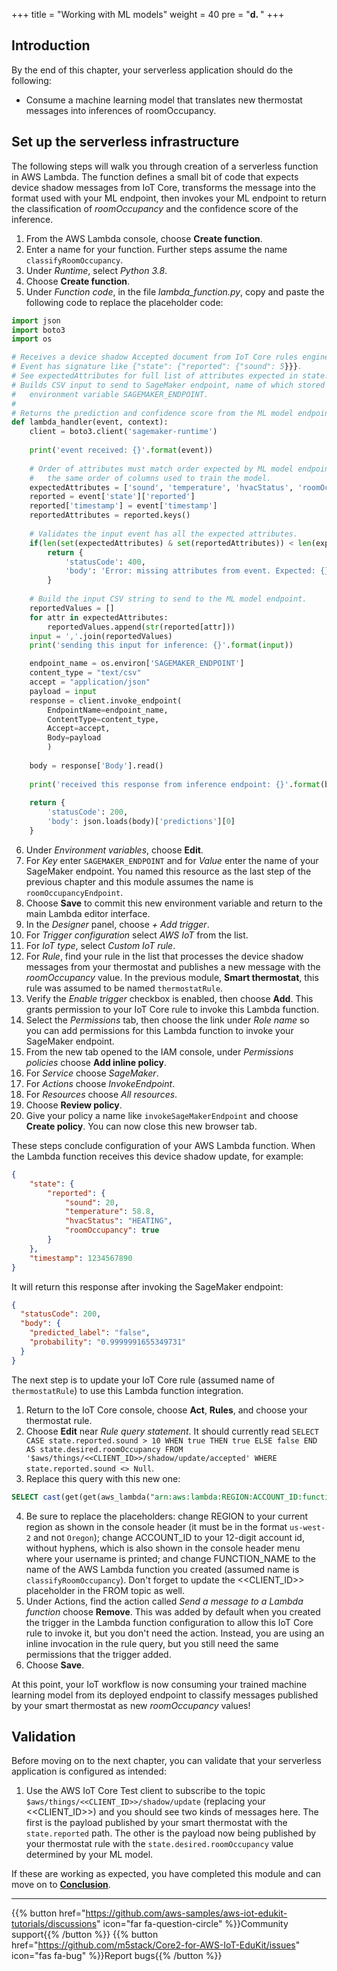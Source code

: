 +++
title = "Working with ML models"
weight = 40
pre = "<b>d. </b>"
+++

## Introduction
By the end of this chapter, your serverless application should do the following:
* Consume a machine learning model that translates new thermostat messages into inferences of roomOccupancy.

## Set up the serverless infrastructure
The following steps will walk you through creation of a serverless function in AWS Lambda. The function defines a small bit of code that expects device shadow messages from IoT Core, transforms the message into the format used with your ML endpoint, then invokes your ML endpoint to return the classification of *roomOccupancy* and the confidence score of the inference.

1. From the AWS Lambda console, choose **Create function**.
2. Enter a name for your function. Further steps assume the name `classifyRoomOccupancy`.
3. Under *Runtime*, select *Python 3.8*.
4. Choose **Create function**.
5. Under *Function code*, in the file *lambda_function.py*, copy and paste the following code to replace the placeholder code:
```python
import json
import boto3
import os

# Receives a device shadow Accepted document from IoT Core rules engine.
# Event has signature like {"state": {"reported": {"sound": 5}}}.
# See expectedAttributes for full list of attributes expected in state.reported.
# Builds CSV input to send to SageMaker endpoint, name of which stored in
#   environment variable SAGEMAKER_ENDPOINT.
#
# Returns the prediction and confidence score from the ML model endpoint.
def lambda_handler(event, context):
    client = boto3.client('sagemaker-runtime')
    
    print('event received: {}'.format(event))
    
    # Order of attributes must match order expected by ML model endpoint. E.g.
    #   the same order of columns used to train the model.
    expectedAttributes = ['sound', 'temperature', 'hvacStatus', 'roomOccupancy', 'timestamp']
    reported = event['state']['reported']
    reported['timestamp'] = event['timestamp']
    reportedAttributes = reported.keys()
    
    # Validates the input event has all the expected attributes.
    if(len(set(expectedAttributes) & set(reportedAttributes)) < len(expectedAttributes)):
        return {
            'statusCode': 400,
            'body': 'Error: missing attributes from event. Expected: {}. Received: {}.'.format(','.join(expectedAttributes), ','.join(reportedAttributes))
        }
    
    # Build the input CSV string to send to the ML model endpoint.
    reportedValues = []
    for attr in expectedAttributes:
        reportedValues.append(str(reported[attr]))
    input = ','.join(reportedValues)
    print('sending this input for inference: {}'.format(input))

    endpoint_name = os.environ['SAGEMAKER_ENDPOINT']
    content_type = "text/csv"
    accept = "application/json"
    payload = input
    response = client.invoke_endpoint(
        EndpointName=endpoint_name, 
        ContentType=content_type,
        Accept=accept,
        Body=payload
        )
        
    body = response['Body'].read()
        
    print('received this response from inference endpoint: {}'.format(body))
    
    return {
        'statusCode': 200,
        'body': json.loads(body)['predictions'][0]
    }
```
6. Under *Environment variables*, choose **Edit**.
7. For *Key* enter `SAGEMAKER_ENDPOINT` and for *Value* enter the name of your SageMaker endpoint. You named this resource as the last step of the previous chapter and this module assumes the name is `roomOccupancyEndpoint`.
8. Choose **Save** to commit this new environment variable and return to the main Lambda editor interface.
9. In the *Designer* panel, choose *+ Add trigger*.
10. For *Trigger configuration* select *AWS IoT* from the list.
11. For *IoT type*, select *Custom IoT rule*.
12. For *Rule*, find your rule in the list that processes the device shadow messages from your thermostat and publishes a new message with the *roomOccupancy* value. In the previous module, **Smart thermostat**, this rule was assumed to be named `thermostatRule`.
13. Verify the *Enable trigger* checkbox is enabled, then choose **Add**. This grants permission to your IoT Core rule to invoke this Lambda function.
14. Select the *Permissions* tab, then choose the link under *Role name* so you can add permissions for this Lambda function to invoke your SageMaker endpoint.
15. From the new tab opened to the IAM console, under *Permissions policies* choose **Add inline policy**.
16. For *Service* choose *SageMaker*.
17. For *Actions* choose *InvokeEndpoint*.
18. For *Resources* choose *All resources*.
19. Choose **Review policy**.
20. Give your policy a name like `invokeSageMakerEndpoint` and choose **Create policy**. You can now close this new browser tab.

These steps conclude configuration of your AWS Lambda function. When the Lambda function receives this device shadow update, for example:
```JSON
{
    "state": {
        "reported": {
            "sound": 20,
            "temperature": 58.8,
            "hvacStatus": "HEATING",
            "roomOccupancy": true
        }
    },
    "timestamp": 1234567890
}
```

It will return this response after invoking the SageMaker endpoint:
```JSON
{
  "statusCode": 200,
  "body": {
    "predicted_label": "false",
    "probability": "0.9999991655349731"
  }
}
```

The next step is to update your IoT Core rule (assumed name of `thermostatRule`) to use this Lambda function integration. 
1. Return to the IoT Core console, choose **Act**, **Rules**, and choose your thermostat rule.
2. Choose **Edit** near *Rule query statement*. It should currently read `SELECT CASE state.reported.sound > 10 WHEN true THEN true ELSE false END AS state.desired.roomOccupancy FROM '$aws/things/<<CLIENT_ID>>/shadow/update/accepted' WHERE state.reported.sound <> Null`.
3. Replace this query with this new one: 
```SQL
SELECT cast(get(get(aws_lambda("arn:aws:lambda:REGION:ACCOUNT_ID:function:FUNCTION_NAME", *), "body"), "predicted_label") AS Boolean) AS state.desired.roomOccupancy FROM '$aws/things/<<CLIENT_ID>>/shadow/update/accepted' WHERE state.reported.sound <> Null
```
4. Be sure to replace the placeholders: change REGION to your current region as shown in the console header (it must be in the format `us-west-2` and not `Oregon`); change ACCOUNT_ID to your 12-digit account id, without hyphens, which is also shown in the console header menu where your username is printed; and change FUNCTION_NAME to the name of the AWS Lambda function you created (assumed name is `classifyRoomOccupancy`). Don't forget to update the <<CLIENT_ID>> placeholder in the FROM topic as well.
5. Under Actions, find the action called *Send a message to a Lambda function* choose **Remove**. This was added by default when you created the trigger in the Lambda function configuration to allow this IoT Core rule to invoke it, but you don't need the action. Instead, you are using an inline invocation in the rule query, but you still need the same permissions that the trigger added.
6. Choose **Save**.

At this point, your IoT workflow is now consuming your trained machine learning model from its deployed endpoint to classify messages published by your smart thermostat as new *roomOccupancy* values! 

## Validation
Before moving on to the next chapter, you can validate that your serverless application is configured as intended:

1. Use the AWS IoT Core Test client to subscribe to the topic `$aws/things/<<CLIENT_ID>>/shadow/update` (replacing your <<CLIENT_ID>>) and you should see two kinds of messages here. The first is the payload published by your smart thermostat with the `state.reported` path. The other is the payload now being published by your thermostat rule with the `state.desired.roomOccupancy` value determined by your ML model.

If these are working as expected, you have completed this module and can move on to [**Conclusion**](/en/smart-spaces/conclusion.html).

---
{{% button href="https://github.com/aws-samples/aws-iot-edukit-tutorials/discussions" icon="far fa-question-circle" %}}Community support{{% /button %}} {{% button href="https://github.com/m5stack/Core2-for-AWS-IoT-EduKit/issues" icon="fas fa-bug" %}}Report bugs{{% /button %}}